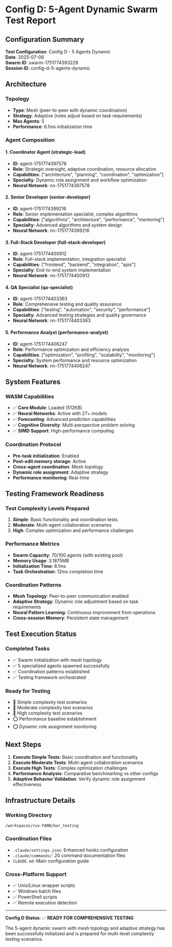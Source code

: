 # Config D: 5-Agent Dynamic Swarm Test Report

## Configuration Summary

**Test Configuration**: Config D - 5 Agents Dynamic  
**Date**: 2025-07-06  
**Swarm ID**: swarm-1751774393229  
**Session ID**: config-d-5-agents-dynamic  

## Architecture

### Topology
- **Type**: Mesh (peer-to-peer with dynamic coordination)
- **Strategy**: Adaptive (roles adjust based on task requirements)
- **Max Agents**: 5
- **Performance**: 6.1ms initialization time

### Agent Composition

#### 1. Coordinator Agent (strategic-lead)
- **ID**: agent-1751774397578
- **Role**: Strategic oversight, adaptive coordination, resource allocation
- **Capabilities**: ["architecture", "planning", "coordination", "optimization"]
- **Specialty**: Dynamic role assignment and workflow optimization
- **Neural Network**: nn-1751774397578

#### 2. Senior Developer (senior-developer)  
- **ID**: agent-1751774399216
- **Role**: Senior implementation specialist, complex algorithms
- **Capabilities**: ["algorithms", "architecture", "performance", "mentoring"]
- **Specialty**: Advanced algorithms and system design
- **Neural Network**: nn-1751774399216

#### 3. Full-Stack Developer (full-stack-developer)
- **ID**: agent-1751774400912
- **Role**: Full-stack implementation, integration specialist
- **Capabilities**: ["frontend", "backend", "integration", "apis"]
- **Specialty**: End-to-end system implementation
- **Neural Network**: nn-1751774400912

#### 4. QA Specialist (qa-specialist)
- **ID**: agent-1751774403363
- **Role**: Comprehensive testing and quality assurance
- **Capabilities**: ["testing", "automation", "security", "performance"]
- **Specialty**: Advanced testing strategies and quality governance
- **Neural Network**: nn-1751774403363

#### 5. Performance Analyst (performance-analyst)
- **ID**: agent-1751774406247
- **Role**: Performance optimization and efficiency analysis
- **Capabilities**: ["optimization", "profiling", "scalability", "monitoring"]
- **Specialty**: System performance and resource optimization
- **Neural Network**: nn-1751774406247

## System Features

### WASM Capabilities
- ✅ **Core Module**: Loaded (512KB)
- ✅ **Neural Networks**: Active with 27+ models
- ✅ **Forecasting**: Advanced prediction capabilities
- ✅ **Cognitive Diversity**: Multi-perspective problem solving
- ✅ **SIMD Support**: High-performance computing

### Coordination Protocol
- **Pre-task initialization**: Enabled
- **Post-edit memory storage**: Active
- **Cross-agent coordination**: Mesh topology
- **Dynamic role assignment**: Adaptive strategy
- **Performance monitoring**: Real-time

## Testing Framework Readiness

### Test Complexity Levels Prepared
1. **Simple**: Basic functionality and coordination tests
2. **Moderate**: Multi-agent collaboration scenarios
3. **High**: Complex optimization and performance challenges

### Performance Metrics
- **Swarm Capacity**: 70/100 agents (with existing pool)
- **Memory Usage**: 3.1875MB
- **Initialization Time**: 6.1ms
- **Task Orchestration**: 12ms completion time

### Coordination Patterns
- **Mesh Topology**: Peer-to-peer communication enabled
- **Adaptive Strategy**: Dynamic role adjustment based on task requirements
- **Neural Pattern Learning**: Continuous improvement from operations
- **Cross-session Memory**: Persistent state management

## Test Execution Status

### Completed Tasks
- ✅ Swarm initialization with mesh topology
- ✅ 5 specialized agents spawned successfully
- ✅ Coordination patterns established
- ✅ Testing framework orchestrated

### Ready for Testing
- 🔄 Simple complexity test scenarios
- 🔄 Moderate complexity test scenarios  
- 🔄 High complexity test scenarios
- ⭕ Performance baseline establishment
- ⭕ Dynamic role assignment monitoring

## Next Steps

1. **Execute Simple Tests**: Basic coordination and functionality
2. **Execute Moderate Tests**: Multi-agent collaboration scenarios
3. **Execute High Tests**: Complex optimization challenges
4. **Performance Analysis**: Comparative benchmarking vs other configs
5. **Adaptive Behavior Validation**: Verify dynamic role assignment effectiveness

## Infrastructure Details

### Working Directory
`/workspaces/ruv-FANN/bar_testing`

### Coordination Files
- `.claude/settings.json`: Enhanced hooks configuration
- `.claude/commands/`: 20 command documentation files
- `CLAUDE.md`: Main configuration guide

### Cross-Platform Support
- ✅ Unix/Linux wrapper scripts
- ✅ Windows batch files
- ✅ PowerShell scripts
- ✅ Remote execution detection

---

**Config D Status**: ✅ **READY FOR COMPREHENSIVE TESTING**

The 5-agent dynamic swarm with mesh topology and adaptive strategy has been successfully initialized and is prepared for multi-level complexity testing scenarios.